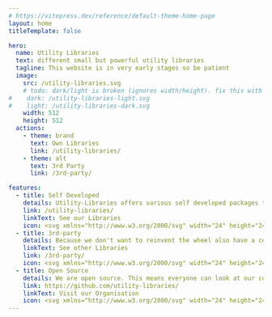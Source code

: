 ```yaml
---
# https://vitepress.dev/reference/default-theme-home-page
layout: home
titleTemplate: false

hero:
  name: Utility Libraries
  text: different small but powerful utility libraries
  tagline: This website is in very early stages so be patient
  image:
    src: /utility-libraries.svg
    # todo: dark/light is broken (ignores width/height). fix this with newer version of vitepress
#    dark: /utility-libraries-light.svg
#    light: /utility-libraries-dark.svg
    width: 512
    height: 512
  actions:
    - theme: brand
      text: Own Libraries
      link: /utility-libraries/
    - theme: alt
      text: 3rd Party
      link: /3rd-party/

features:
  - title: Self Developed
    details: Utility-Libraries offers various self developed packages to fill your needs.
    link: /utility-libraries/
    linkText: See our Libraries
    icon: <svg xmlns="http://www.w3.org/2000/svg" width="24" height="24" viewBox="0 0 24 24" fill="none" stroke="currentColor" stroke-width="2" stroke-linecap="round" stroke-linejoin="round" class="lucide lucide-code-xml"><path d="m18 16 4-4-4-4"/><path d="m6 8-4 4 4 4"/><path d="m14.5 4-5 16"/></svg>
  - title: 3rd-party
    details: Because we don't want to reinvent the wheel also have a collection of 3rd-party libraries that could help you.
    linkText: See other Libraries
    link: /3rd-party/
    icon: <svg xmlns="http://www.w3.org/2000/svg" width="24" height="24" viewBox="0 0 24 24" fill="none" stroke="currentColor" stroke-width="2" stroke-linecap="round" stroke-linejoin="round" class="lucide lucide-earth"><path d="M21.54 15H17a2 2 0 0 0-2 2v4.54"/><path d="M7 3.34V5a3 3 0 0 0 3 3v0a2 2 0 0 1 2 2v0c0 1.1.9 2 2 2v0a2 2 0 0 0 2-2v0c0-1.1.9-2 2-2h3.17"/><path d="M11 21.95V18a2 2 0 0 0-2-2v0a2 2 0 0 1-2-2v-1a2 2 0 0 0-2-2H2.05"/><circle cx="12" cy="12" r="10"/></svg>
  - title: Open Source
    details: We are open source. This means everyone can look at our code or help develop new libraries.
    link: https://github.com/utility-libraries/
    linkText: Visit our Organisation
    icon: <svg xmlns="http://www.w3.org/2000/svg" width="24" height="24" viewBox="0 0 24 24" fill="none" stroke="currentColor" stroke-width="2" stroke-linecap="round" stroke-linejoin="round" class="lucide lucide-github"><path d="M15 22v-4a4.8 4.8 0 0 0-1-3.5c3 0 6-2 6-5.5.08-1.25-.27-2.48-1-3.5.28-1.15.28-2.35 0-3.5 0 0-1 0-3 1.5-2.64-.5-5.36-.5-8 0C6 2 5 2 5 2c-.3 1.15-.3 2.35 0 3.5A5.403 5.403 0 0 0 4 9c0 3.5 3 5.5 6 5.5-.39.49-.68 1.05-.85 1.65-.17.6-.22 1.23-.15 1.85v4"/><path d="M9 18c-4.51 2-5-2-7-2"/></svg>
---
```


<!--
<script setup lang="ts">
import {
  VPTeamPage,
  VPTeamPageTitle,
  VPTeamMembers
} from 'vitepress/theme';


const members = [
    {
        avatar: 'https://www.github.com/utility-libraries.png',
        name: 'Utility Libraries',
        title: 'Organisation',
        links: [
            { icon: 'github', link: 'https://github.com/utility-libraries' },
        ]
    },
]
</script>

<VPTeamPage>
  <VPTeamPageTitle>
    <template #title>
      Utility-Libraries
    </template>
    <template #lead>
      Here are libraries under our organisation
    </template>
  </VPTeamPageTitle>
  <VPTeamMembers
    size="small"
    :members="members"
  />
</VPTeamPage>
-->
